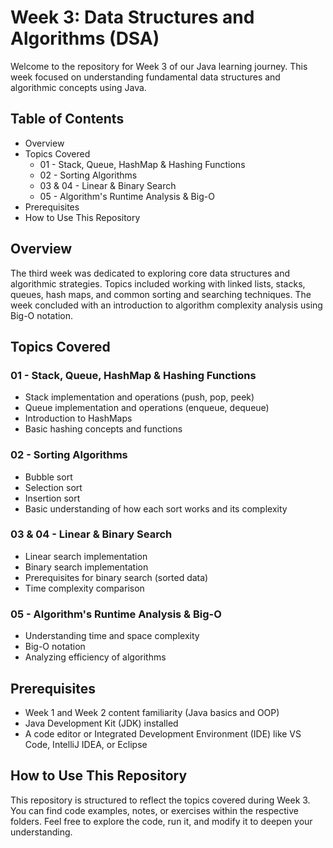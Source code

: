 # Week 3: Data Structures and Algorithms (DSA)

Welcome to the repository for Week 3 of our Java learning journey. This week focused on 
understanding fundamental data structures and algorithmic concepts using Java.

## Table of Contents
- Overview
- Topics Covered
  - 01 - Stack, Queue, HashMap & Hashing Functions
  - 02 - Sorting Algorithms
  - 03 & 04 - Linear & Binary Search
  - 05 - Algorithm's Runtime Analysis & Big-O
- Prerequisites
- How to Use This Repository

## Overview

The third week was dedicated to exploring core data structures and algorithmic strategies. Topics included working with linked lists, stacks, queues, hash maps, and common sorting and searching techniques. The week concluded with an introduction to algorithm complexity analysis using Big-O notation.

## Topics Covered

### 01 - Stack, Queue, HashMap & Hashing Functions
- Stack implementation and operations (push, pop, peek)
- Queue implementation and operations (enqueue, dequeue)
- Introduction to HashMaps
- Basic hashing concepts and functions

### 02 - Sorting Algorithms
- Bubble sort
- Selection sort
- Insertion sort
- Basic understanding of how each sort works and its complexity

### 03 & 04 - Linear & Binary Search
- Linear search implementation
- Binary search implementation
- Prerequisites for binary search (sorted data)
- Time complexity comparison

### 05 - Algorithm's Runtime Analysis & Big-O
- Understanding time and space complexity
- Big-O notation
- Analyzing efficiency of algorithms

## Prerequisites
- Week 1 and Week 2 content familiarity (Java basics and OOP)
- Java Development Kit (JDK) installed
- A code editor or Integrated Development Environment (IDE) like VS Code, IntelliJ IDEA, or Eclipse

## How to Use This Repository

This repository is structured to reflect the topics covered during Week 3. You can find code examples, notes, or exercises within the respective folders. Feel free to explore the code, run it, and modify it to deepen your understanding.
